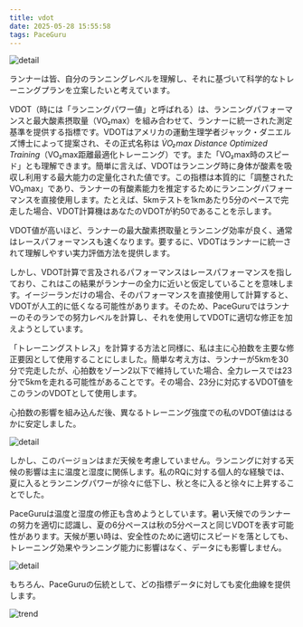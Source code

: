 ```yaml
---
title: vdot
date: 2025-05-28 15:55:58
tags: PaceGuru
---
```

![detail](/blog/zh/images/detail528.JPG)

ランナーは皆、自分のランニングレベルを理解し、それに基づいて科学的なトレーニングプランを立案したいと考えています。

VDOT（時には「ランニングパワー値」と呼ばれる）は、ランニングパフォーマンスと最大酸素摂取量（VO₂max）を組み合わせて、ランナーに統一された測定基準を提供する指標です。VDOTはアメリカの運動生理学者ジャック・ダニエルズ博士によって提案され、その正式名称は _V̇O₂max Distance Optimized Training_（VO₂max距離最適化トレーニング）です。また「VO₂max時のスピード」とも理解できます。簡単に言えば、VDOTはランニング時に身体が酸素を吸収し利用する最大能力の定量化された値です。この指標は本質的に「調整されたVO₂max」であり、ランナーの有酸素能力を推定するためにランニングパフォーマンスを直接使用します。たとえば、5kmテストを1kmあたり5分のペースで完走した場合、VDOT計算機はあなたのVDOTが約50であることを示します。

VDOT値が高いほど、ランナーの最大酸素摂取量とランニング効率が良く、通常はレースパフォーマンスも速くなります。要するに、VDOTはランナーに統一されて理解しやすい実力評価方法を提供します。

しかし、VDOT計算で言及されるパフォーマンスはレースパフォーマンスを指しており、これはこの結果がランナーの全力に近いと仮定していることを意味します。イージーランだけの場合、そのパフォーマンスを直接使用して計算すると、VDOTが人工的に低くなる可能性があります。そのため、PaceGuruではランナーのそのランでの努力レベルを計算し、それを使用してVDOTに適切な修正を加えようとしています。

「トレーニングストレス」を計算する方法と同様に、私は主に心拍数を主要な修正要因として使用することにしました。簡単な考え方は、ランナーが5kmを30分で完走したが、心拍数をゾーン2以下で維持していた場合、全力レースでは23分で5kmを走れる可能性があることです。その場合、23分に対応するVDOT値をこのランのVDOTとして使用します。

心拍数の影響を組み込んだ後、異なるトレーニング強度での私のVDOT値ははるかに安定しました。

![detail](/blog/zh/images/vdot.jpeg)

しかし、このバージョンはまだ天候を考慮していません。ランニングに対する天候の影響は主に温度と湿度に関係します。私のRQに対する個人的な経験では、夏に入るとランニングパワーが徐々に低下し、秋と冬に入ると徐々に上昇することでした。

PaceGuruは温度と湿度の修正も含めようとしています。暑い天候でのランナーの努力を適切に認識し、夏の6分ペースは秋の5分ペースと同じVDOTを表す可能性があります。天候が悪い時は、安全性のために適切にスピードを落としても、トレーニング効果やランニング能力に影響はなく、データにも影響しません。

![detail](/blog/zh/images/avdot.jpeg)

もちろん、PaceGuruの伝統として、どの指標データに対しても変化曲線を提供します。

![trend](/blog/zh/images/trend.jpeg)